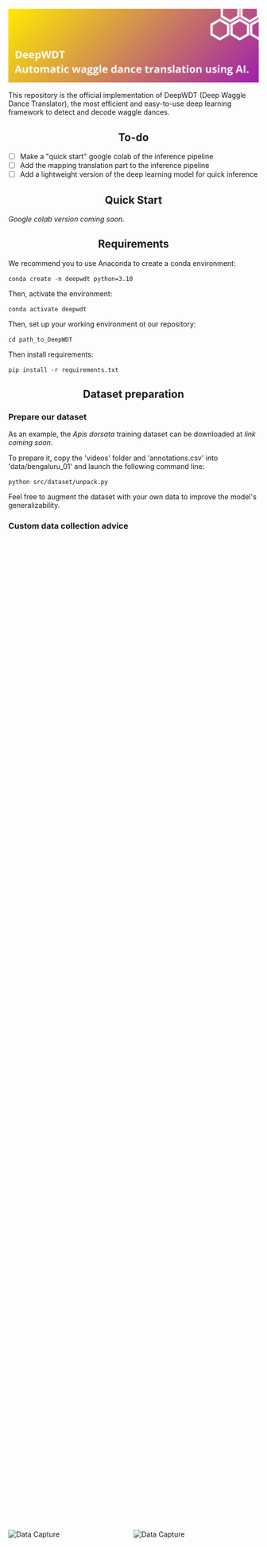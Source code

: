 ![alt text](docs/DeepWDT.png)

This repository is the official implementation of DeepWDT (Deep Waggle Dance Translator), the most efficient and easy-to-use deep learning framework to detect and decode waggle dances.

## <div align="center">To-do</div>
- [ ] Make a "quick start" google colab of the inference pipeline
- [ ] Add the mapping translation part to the inference pipeline 
- [ ] Add a lightweight version of the deep learning model for quick inference

## <div align="center">Quick Start</div>

*Google colab version coming soon.*

## <div align="center">Requirements</div>

We recommend you to use Anaconda to create a conda environment:
```Shell
conda create -n deepwdt python=3.10
```

Then, activate the environment:
```Shell
conda activate deepwdt
```

Then, set up your working environment ot our repository:
```Shell
cd path_to_DeepWDT
```

Then install requirements:
```Shell
pip install -r requirements.txt 
```

## <div align="center">Dataset preparation</div>

### Prepare our dataset

As an example, the *Apis dorsata* training dataset can be downloaded at *link coming soon*.  

To prepare it, copy the 'videos' folder and 'annotations.csv' into 'data/bengaluru_01' and launch the following command line:
```Shell
python src/dataset/unpack.py 
```

Feel free to augment the dataset with your own data to improve the model's generalizability.

### Custom data collection advice

<div style="display: flex; justify-content: center; align-items: center; height: 100vh;">
  <img src="docs/data_capture.png" alt="Data Capture" width="300"/>
  <img src="docs/hive.png" alt="Data Capture" width="300"/>
</div>

As an example, for *Apis mellifera* videos, we recommend to capture videos with the camera pointing directly and straight at the hive frame and with the hive frame being fully inside the video frame. An ibservation hive is the optimal setup.

For technical details, please refer to the inference part.

## <div align="center">Training and Validation</div>

### Training
To retrain the network on the training dataset, you can use the following command line:

```Shell
python main.py --mode train --config src/config/train.yaml
```

If using our training dataset, you can use the config file located at *src/config/train.yaml* in our repository.

We recommend to use MLflow to follow the training metrics. To do this, set "MLFLOW" to "true" in the training config file and launch the MLflow session with:

```Shell
mlflow ui
```

### Validation

To run the validation using specific weights, use the following command line:

```Shell
python main.py --mode eval --configuration src/config/eval.yaml
```

Don't forget to check that the configuration matches the one used when training the weights.

## <div align="center">Inference</div>

### Infer on a new dataset

```Shell
python main.py --mode infer --configuration src/config/infer.yaml
```

Our training dataset is made of videos taken at 30 fps, with a definition of 1920x1080 and downscaled by 0.5x, which helps to reduce the inference time.

Thus, if you use our weight, we suggest to use 30 fps 1920x1080 videos and a downscale_factor of 0.5.

### Translation to geographic coordinates

In order to properly translate dances to geographic targets, videos should be named as the following template: video-name_x_y_yyyy_mm_dd_hh_mm_ss.

*Translation part will be added soon.*

### Use outputs from the model to augment the training dataset

*Coming soon.*

## <div align="center">License</div>

Our software is released under the MIT license.

## <div align="center">Contact</div>

DeepWDT is developed and maintained by Sylvain Grison (sylvain.grison@fieldphenomics.com).
